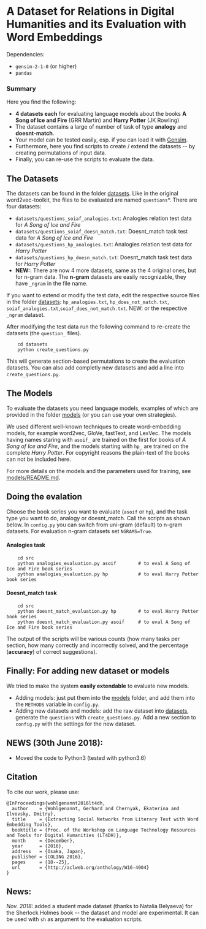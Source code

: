 # A Dataset for Relations in Digital Humanities and its Evaluation with Word Embeddings

Dependencies:
* `gensim-2-1-0` (or higher)
* `pandas`

### Summary
Here you find the following:
* **4 datasets each** for evaluating language models about the books **A Song of Ice and Fire** (GRR Martin) and **Harry Potter** (JK Rowling)
* The dataset contains a large of number of task of type **analogy** and **doesnt-match**.
* Your model can be tested easily, esp. if you can load it with [Gensim](https://radimrehurek.com/gensim).
* Furthermore, here you find scripts to create / extend the datasets -- by creating permutations of input data.
* Finally, you can re-use the scripts to evaluate the data.

 
## The Datasets
The datasets can be found in the folder [datasets](datasets).
Like in the original word2vec-toolkit, the files to be evaluated are named `questions`\*.
There are four datasets:
* `datasets/questions_soiaf_analogies.txt`: Analogies relation test data for *A Song of Ice and Fire*
* `datasets/questions_soiaf_doesn_match.txt`: Doesnt_match task test data for *A Song of Ice and Fire*
* `datasets/questions_hp_analogies.txt`: Analogies relation test data for *Harry Potter*
* `datasets/questions_hp_doesn_match.txt`: Doesnt_match task test data for *Harry Potter*
* **NEW:**: There are now 4 more datasets, same as the 4 original ones, but for n-gram data.
    The **n-gram** datasets are easily recognizable, they have `_ngram` in the file name.

If you want to extend or modify the test data, edit the respective source files in the folder [datasets](datasets):
`hp_analogies.txt`, `hp_does_not_match.txt`, `soiaf_analogies.txt`,`soiaf_does_not_match.txt`.
NEW: or the respective `_ngram` dataset.

After modifying the test data run the following command to re-create the datasets (the `question_` files).
```
    cd datasets 
    python create_questions.py
```

This will generate section-based permutations to create the evaluation datasets. 
You can also add completly new datasets and add a line into `create_questions.py`.


## The Models
To evaluate the datasets you need language models, examples of which are provided in the folder [models](models)
(or you can use your own strategies).

We used different well-known techniques to create word-embedding models, for example word2vec, GloVe, fastText, and LexVec. 
The models having names staring with `asoif_` are trained on the first for books of *A Song of Ice and Fire*,
and the models starting with `hp_` are trained on the complete *Harry Potter*. For copyright reasons the plain-text of
the books can not be included here.

For more details on the models and the parameters used for training, see [models/README.md](models/README.md).

## Doing the evalation

Choose the book series you want to evaluate (`asoif` or `hp`), and the task type you want to
do, analogy or doesnt_match. Call the scripts as shown below.
In `config.py` you can switch from uni-gram (default) to n-gram datasets. For evaluation n-gram datasets
set `NGRAMS=True`.


#### Analogies task
```
    cd src
    python analogies_evaluation.py asoif        # to eval A Song of Ice and Fire book series
    python analogies_evaluation.py hp           # to eval Harry Potter book series
```

#### Doesnt_match task
```
    cd src
    python doesnt_match_evaluation.py hp        # to eval Harry Potter book series
    python doesnt_match_evaluation.py asoif     # to eval A Song of Ice and Fire book series

```

The output of the scripts will be various counts (how many tasks per section, how many correctly and incorrectly solved,
and the percentage (**accuracy**) of correct suggestions).


## Finally: For adding new dataset or models
We tried to make the system **easily extendable** to evaluate new models.

* Adding models: just put them into the [models](models) folder, and add them into the `METHODS` variable in `config.py`. 
* Adding new datasets and models: add the raw dataset into [datasets](datasets), generate the `questions` with `create_questions.py`. 
Add a new section to `config.py` with the settings for the new dataset. 

## NEWS (30th June 2018):
* Moved the code to Python3 (tested with python3.6)

## Citation 
To cite our work, please use:

```
@InProceedings{wohlgenannt2016lt4dh,
  author    = {Wohlgenannt, Gerhard and Chernyak, Ekaterina and Ilvovsky, Dmitry},
  title     = {Extracting Social Networks from Literary Text with Word Embedding Tools},
  booktitle = {Proc. of the Workshop on Language Technology Resources and Tools for Digital Humanities (LT4DH)},
  month     = {December},
  year      = {2016},
  address   = {Osaka, Japan},
  publisher = {COLING 2016},
  pages     = {18--25},
  url       = {http://aclweb.org/anthology/W16-4004}
} 
```

## News:
*Nov. 2018:* added a student made dataset (thanks to Natalia Belyaeva) for the Sherlock Holmes book -- the dataset and model are experimental. It can be used
with `sh` as argument to the evaluation scripts. 
